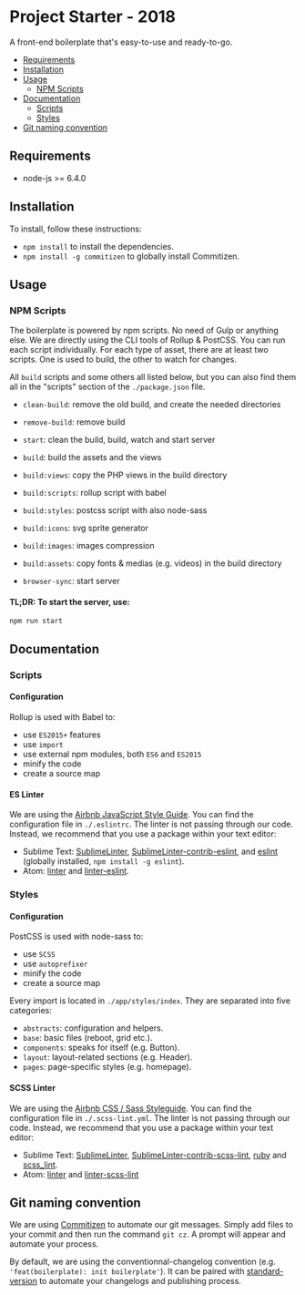 # Project Starter - 2018

A front-end boilerplate that's easy-to-use and ready-to-go.

<!-- TOC -->

- [Requirements](#requirements)
- [Installation](#installation)
- [Usage](#usage)
    - [NPM Scripts](#npm-scripts)
- [Documentation](#documentation)
    - [Scripts](#scripts)
    - [Styles](#styles)
- [Git naming convention](#git-naming-convention)

<!-- /TOC -->

## Requirements
- node-js >= 6.4.0

## Installation
To install, follow these instructions:
- `npm install` to install the dependencies.
- `npm install -g commitizen` to globally install Commitizen.

## Usage

### NPM Scripts
The boilerplate is powered by npm scripts. No need of Gulp or anything else. We are directly using the CLI tools of Rollup & PostCSS. You can run each script individually. For each type of asset, there are at least two scripts. One is used to build, the other to watch for changes.

All `build` scripts and some others all listed below, but you can also find them all in the "scripts" section of the `./package.json` file.

- `clean-build`: remove the old build, and create the needed directories
- `remove-build`: remove build

- `start`: clean the build, build, watch and start server
- `build`: build the assets and the views

- `build:views`: copy the PHP views in the build directory
- `build:scripts`: rollup script with babel
- `build:styles`: postcss script with also node-sass
- `build:icons`: svg sprite generator
- `build:images`: images compression
- `build:assets`: copy fonts & medias (e.g. videos) in the build directory

- `browser-sync`: start server

#### TL;DR: To start the server, use:

```
npm run start
```

## Documentation

### Scripts

#### Configuration
Rollup is used with Babel to:
- use `ES2015+` features
- use `import`
- use external npm modules, both `ES6` and `ES2015`
- minify the code
- create a source map

#### ES Linter
We are using the <a href="https://github.com/airbnb/javascript">Airbnb JavaScript Style Guide</a>. You can find the configuration file in `./.eslintrc`. The linter is not passing through our code. Instead, we recommend that you use a package within your text editor:
- Sublime Text: <a href="https://packagecontrol.io/packages/SublimeLinter">SublimeLinter</a>, <a href="https://packagecontrol.io/packages/SublimeLinter-contrib-eslint">SublimeLinter-contrib-eslint</a>, and <a href="https://www.npmjs.com/package/eslint">eslint<a/> (globally installed, `npm install -g eslint`).
- Atom: <a href="https://atom.io/packages/linter">linter</a> and <a href="https://atom.io/packages/linter-eslint">linter-eslint</a>.

### Styles
#### Configuration
PostCSS is used with node-sass to:
- use `SCSS`
- use `autoprefixer`
- minify the code
- create a source map

Every import is located in `./app/styles/index`. They are separated into five categories:
- `abstracts`: configuration and helpers.
- `base`: basic files (reboot, grid etc.).
- `components`: speaks for itself (e.g. Button).
- `layout`: layout-related sections (e.g. Header).
- `pages`: page-specific styles (e.g. homepage).

#### SCSS Linter
We are using the <a href="https://github.com/airbnb/css">Airbnb CSS / Sass Styleguide</a>. You can find the configuration file in `./.scss-lint.yml`. The linter is not passing through our code. Instead, we recommend that you use a package within your text editor:

- Sublime Text: <a href="https://packagecontrol.io/packages/SublimeLinter">SublimeLinter</a>, <a href="https://packagecontrol.io/packages/SublimeLinter-contrib-scss-lint">SublimeLinter-contrib-scss-lint</a>, <a href="https://www.ruby-lang.org/fr/">ruby<a/> and <a href="https://rubygems.org/gems/scss_lint">scss_lint</a>.
- Atom: <a href="https://atom.io/packages/linter">linter</a> and <a href="https://atom.io/packages/linter-scss-lint">linter-scss-lint</a>

## Git naming convention
We are using <a href="https://commitizen.github.io/cz-cli/">Commitizen</a> to automate our git messages. Simply add files to your commit and then run the command `git cz`. A prompt will appear and automate your process.

By default, we are using the conventionnal-changelog convention (e.g. `'feat(boilerplate): init boilerplate'`). It can be paired with [standard-version](https://github.com/conventional-changelog/standard-version) to automate your changelogs and publishing process.
